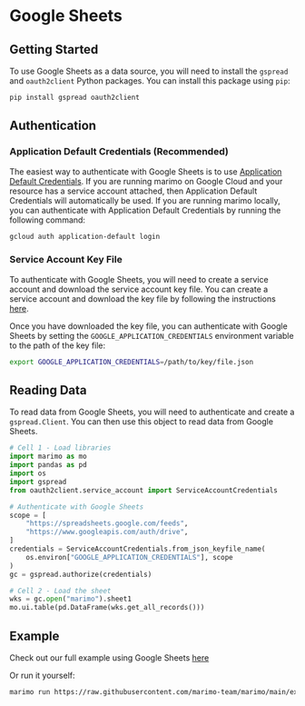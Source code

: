 # Google Sheets

## Getting Started

To use Google Sheets as a data source, you will need to install the `gspread` and `oauth2client` Python packages. You can install this package using `pip`:

```bash
pip install gspread oauth2client
```

## Authentication

### Application Default Credentials (Recommended)

The easiest way to authenticate with Google Sheets is to use [Application Default Credentials](https://cloud.google.com/docs/authentication/production). If you are running marimo on Google Cloud and your resource has a service account attached, then Application Default Credentials will automatically be used.
If you are running marimo locally, you can authenticate with Application Default Credentials by running the following command:

```bash
gcloud auth application-default login
```

### Service Account Key File

To authenticate with Google Sheets, you will need to create a service account and download the service account key file. You can create a service account and download the key file by following the instructions [here](https://cloud.google.com/iam/docs/creating-managing-service-account-keys).

Once you have downloaded the key file, you can authenticate with Google Sheets by setting the `GOOGLE_APPLICATION_CREDENTIALS` environment variable to the path of the key file:

```bash
export GOOGLE_APPLICATION_CREDENTIALS=/path/to/key/file.json
```

## Reading Data

To read data from Google Sheets, you will need to authenticate and create a `gspread.Client`. You can then use this object to read data from Google Sheets.

```python
# Cell 1 - Load libraries
import marimo as mo
import pandas as pd
import os
import gspread
from oauth2client.service_account import ServiceAccountCredentials

# Authenticate with Google Sheets
scope = [
    "https://spreadsheets.google.com/feeds",
    "https://www.googleapis.com/auth/drive",
]
credentials = ServiceAccountCredentials.from_json_keyfile_name(
    os.environ["GOOGLE_APPLICATION_CREDENTIALS"], scope
)
gc = gspread.authorize(credentials)

# Cell 2 - Load the sheet
wks = gc.open("marimo").sheet1
mo.ui.table(pd.DataFrame(wks.get_all_records()))
```

## Example

Check out our full example using Google Sheets [here](https://github.com/marimo-team/marimo/blob/main/examples/cloud/gcp/google_sheets.py)

Or run it yourself:

```bash
marimo run https://raw.githubusercontent.com/marimo-team/marimo/main/examples/cloud/gcp/google_sheets.py
```
